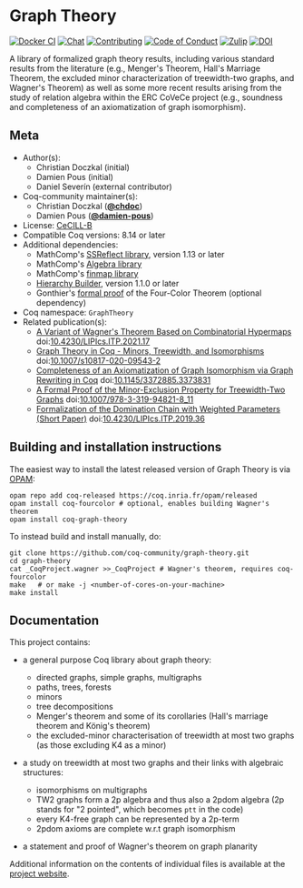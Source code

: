<!---
This file was generated from `meta.yml`, please do not edit manually.
Follow the instructions on https://github.com/coq-community/templates to regenerate.
--->
# Graph Theory

[![Docker CI][docker-action-shield]][docker-action-link]
[![Chat][chat-shield]][chat-link]
[![Contributing][contributing-shield]][contributing-link]
[![Code of Conduct][conduct-shield]][conduct-link]
[![Zulip][zulip-shield]][zulip-link]
[![DOI][doi-shield]][doi-link]

[docker-action-shield]: https://github.com/coq-community/graph-theory/workflows/Docker%20CI/badge.svg?branch=master
[docker-action-link]: https://github.com/coq-community/graph-theory/actions?query=workflow:"Docker%20CI"
[chat-shield]: https://img.shields.io/badge/Zulip-join_chat-brightgreen.svg
[chat-link]: https://coq.zulipchat.com/#narrow/stream/284683-GraphTheory

[contributing-shield]: https://img.shields.io/badge/contributions-welcome-%23f7931e.svg
[contributing-link]: https://github.com/coq-community/manifesto/blob/master/CONTRIBUTING.md

[conduct-shield]: https://img.shields.io/badge/%E2%9D%A4-code%20of%20conduct-%23f15a24.svg
[conduct-link]: https://github.com/coq-community/manifesto/blob/master/CODE_OF_CONDUCT.md

[zulip-shield]: https://img.shields.io/badge/chat-on%20zulip-%23c1272d.svg
[zulip-link]: https://coq.zulipchat.com/#narrow/stream/237663-coq-community-devs.20.26.20users


[doi-shield]: https://zenodo.org/badge/DOI/10.1007/s10817-020-09543-2.svg
[doi-link]: https://doi.org/10.1007/s10817-020-09543-2

A library of formalized graph theory results, including various
standard results from the literature (e.g., Menger's Theorem, Hall's
Marriage Theorem, the excluded minor characterization of
treewidth-two graphs, and Wagner's Theorem) as well as some more
recent results arising from the study of relation algebra within
the ERC CoVeCe project (e.g., soundness and completeness of an
axiomatization of graph isomorphism).

## Meta

- Author(s):
  - Christian Doczkal (initial)
  - Damien Pous (initial)
  - Daniel Severín (external contributor)
- Coq-community maintainer(s):
  - Christian Doczkal ([**@chdoc**](https://github.com/chdoc))
  - Damien Pous ([**@damien-pous**](https://github.com/damien-pous))
- License: [CeCILL-B](LICENSE)
- Compatible Coq versions: 8.14 or later
- Additional dependencies:
  - MathComp's [SSReflect library](https://math-comp.github.io), version 1.13 or later
  - MathComp's [Algebra library](https://math-comp.github.io)
  - MathComp's [finmap library](https://github.com/math-comp/finmap)
  - [Hierarchy Builder](https://github.com/math-comp/hierarchy-builder), version 1.1.0 or later
  - Gonthier's [formal proof](https://github.com/coq-community/fourcolor) of the Four-Color Theorem (optional dependency)
- Coq namespace: `GraphTheory`
- Related publication(s):
  - [A Variant of Wagner's Theorem Based on Combinatorial Hypermaps](https://hal.inria.fr/hal-03142192) doi:[10.4230/LIPIcs.ITP.2021.17](https://doi.org/10.4230/LIPIcs.ITP.2021.17)
  - [Graph Theory in Coq - Minors, Treewidth, and Isomorphisms](https://hal.archives-ouvertes.fr/hal-02316859) doi:[10.1007/s10817-020-09543-2](https://doi.org/10.1007/s10817-020-09543-2)
  - [Completeness of an Axiomatization of Graph Isomorphism via Graph Rewriting in Coq](https://hal.archives-ouvertes.fr/hal-02333553) doi:[10.1145/3372885.3373831](https://doi.org/10.1145/3372885.3373831)
  - [A Formal Proof of the Minor-Exclusion Property for Treewidth-Two Graphs](https://hal.archives-ouvertes.fr/hal-01703922) doi:[10.1007/978-3-319-94821-8_11](https://doi.org/10.1007/978-3-319-94821-8_11)
  - [Formalization of the Domination Chain with Weighted Parameters (Short Paper)](https://drops.dagstuhl.de/opus/volltexte/2019/11091/) doi:[10.4230/LIPIcs.ITP.2019.36](https://doi.org/10.4230/LIPIcs.ITP.2019.36)

## Building and installation instructions

The easiest way to install the latest released version of Graph Theory
is via [OPAM](https://opam.ocaml.org/doc/Install.html):

```shell
opam repo add coq-released https://coq.inria.fr/opam/released
opam install coq-fourcolor # optional, enables building Wagner's theorem
opam install coq-graph-theory
```

To instead build and install manually, do:

``` shell
git clone https://github.com/coq-community/graph-theory.git
cd graph-theory
cat _CoqProject.wagner >>_CoqProject # Wagner's theorem, requires coq-fourcolor
make   # or make -j <number-of-cores-on-your-machine> 
make install
```

## Documentation

This project contains:

- a general purpose Coq library about graph theory:
  - directed graphs, simple graphs, multigraphs
  - paths, trees, forests
  - minors
  - tree decompositions
  - Menger's theorem and some of its corollaries (Hall's marriage theorem and König's theorem)
  - the excluded-minor characterisation of treewidth at most two graphs (as those excluding K4 as a minor)

- a study on treewidth at most two graphs and their links with algebraic structures:
  - isomorphisms on multigraphs
  - TW2 graphs form a 2p algebra and thus also a 2pdom algebra (2p stands for "2 pointed", which becomes `ptt` in the code)
  - every K4-free graph can be represented by a 2p-term
  - 2pdom axioms are complete w.r.t graph isomorphism

- a statement and proof of Wagner's theorem on graph planarity

Additional information on the contents of individual files is available at the [project website](https://perso.ens-lyon.fr/damien.pous/covece/graphs/).
